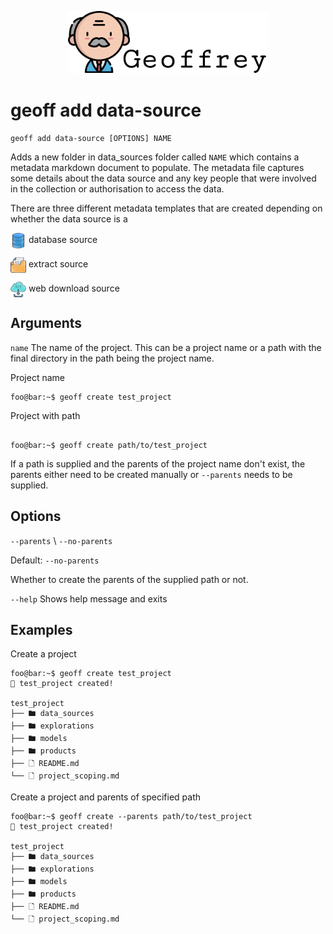 <p align="center">
    <img src="../../static/images/geoffrey-logo.png">
</p>

# geoff add data-source

```shell
geoff add data-source [OPTIONS] NAME
```

Adds a new folder in data_sources folder called `NAME` which contains a metadata markdown document to populate. The metadata file captures some details about the data source and any key people that were involved in the collection or authorisation to access the data.

There are three different metadata templates that are created depending on whether the data source is a 

<img src="../../static/images/db.png" height="25px" width="25px" style="vertical-align: middle;"> database source  
  
<img src="../../static/images/folder.png" height="25px" width="25px" style="vertical-align: middle;"> extract source  
  
<img src="../../static/images/cloud-download.png" height="25px" width="25px" style="vertical-align: middle;"> 
web download source

## Arguments

`name`
The name of the project. This can be a project name or a path with the final directory in the path being the project name.

Project name

```shell
foo@bar:~$ geoff create test_project
```

Project with path

```shell

foo@bar:~$ geoff create path/to/test_project
```


If a path is supplied and the parents of the project name don't exist, the parents either need to be created manually or `--parents` needs to be supplied.

## Options

`--parents` \ `--no-parents`

Default: `--no-parents`

Whether to create the parents of the supplied path or not.

`--help`
Shows help message and exits

## Examples

Create a project

```shell
foo@bar:~$ geoff create test_project
🚀 test_project created!

test_project
├── 🖿 data_sources
├── 🖿 explorations
├── 🖿 models
├── 🖿 products
├── 🗋 README.md
└── 🗋 project_scoping.md
```

Create a project and parents of specified path

```shell
foo@bar:~$ geoff create --parents path/to/test_project
🚀 test_project created!

test_project
├── 🖿 data_sources
├── 🖿 explorations
├── 🖿 models
├── 🖿 products
├── 🗋 README.md
└── 🗋 project_scoping.md
```
